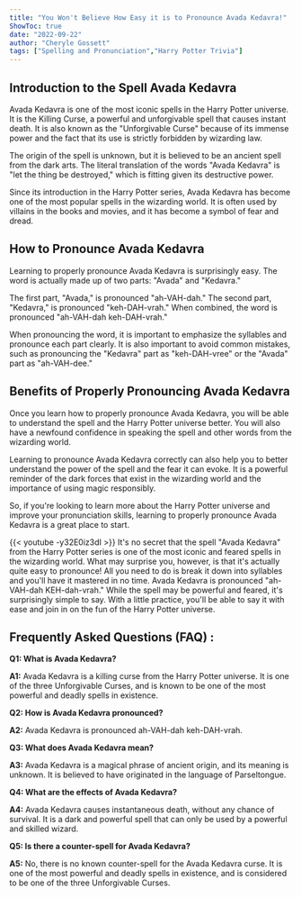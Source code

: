 ```yaml
---
title: "You Won't Believe How Easy it is to Pronounce Avada Kedavra!"
ShowToc: true 
date: "2022-09-22"
author: "Cheryle Gossett" 
tags: ["Spelling and Pronunciation","Harry Potter Trivia"]
---
```

## Introduction to the Spell Avada Kedavra
Avada Kedavra is one of the most iconic spells in the Harry Potter universe. It is the Killing Curse, a powerful and unforgivable spell that causes instant death. It is also known as the "Unforgivable Curse" because of its immense power and the fact that its use is strictly forbidden by wizarding law.

The origin of the spell is unknown, but it is believed to be an ancient spell from the dark arts. The literal translation of the words "Avada Kedavra" is "let the thing be destroyed," which is fitting given its destructive power.

Since its introduction in the Harry Potter series, Avada Kedavra has become one of the most popular spells in the wizarding world. It is often used by villains in the books and movies, and it has become a symbol of fear and dread.

## How to Pronounce Avada Kedavra
Learning to properly pronounce Avada Kedavra is surprisingly easy. The word is actually made up of two parts: "Avada" and "Kedavra."

The first part, "Avada," is pronounced "ah-VAH-dah." The second part, "Kedavra," is pronounced "keh-DAH-vrah." When combined, the word is pronounced "ah-VAH-dah keh-DAH-vrah."

When pronouncing the word, it is important to emphasize the syllables and pronounce each part clearly. It is also important to avoid common mistakes, such as pronouncing the "Kedavra" part as "keh-DAH-vree" or the "Avada" part as "ah-VAH-dee."

## Benefits of Properly Pronouncing Avada Kedavra
Once you learn how to properly pronounce Avada Kedavra, you will be able to understand the spell and the Harry Potter universe better. You will also have a newfound confidence in speaking the spell and other words from the wizarding world.

Learning to pronounce Avada Kedavra correctly can also help you to better understand the power of the spell and the fear it can evoke. It is a powerful reminder of the dark forces that exist in the wizarding world and the importance of using magic responsibly.

So, if you're looking to learn more about the Harry Potter universe and improve your pronunciation skills, learning to properly pronounce Avada Kedavra is a great place to start.

{{< youtube -y32E0iz3dI >}} 
It's no secret that the spell "Avada Kedavra" from the Harry Potter series is one of the most iconic and feared spells in the wizarding world. What may surprise you, however, is that it's actually quite easy to pronounce! All you need to do is break it down into syllables and you'll have it mastered in no time. Avada Kedavra is pronounced "ah-VAH-dah KEH-dah-vrah." While the spell may be powerful and feared, it's surprisingly simple to say. With a little practice, you'll be able to say it with ease and join in on the fun of the Harry Potter universe.

## Frequently Asked Questions (FAQ) :
**Q1: What is Avada Kedavra?**

**A1:** Avada Kedavra is a killing curse from the Harry Potter universe. It is one of the three Unforgivable Curses, and is known to be one of the most powerful and deadly spells in existence.

**Q2: How is Avada Kedavra pronounced?**

**A2:** Avada Kedavra is pronounced ah-VAH-dah keh-DAH-vrah. 

**Q3: What does Avada Kedavra mean?**

**A3:** Avada Kedavra is a magical phrase of ancient origin, and its meaning is unknown. It is believed to have originated in the language of Parseltongue.

**Q4: What are the effects of Avada Kedavra?**

**A4:** Avada Kedavra causes instantaneous death, without any chance of survival. It is a dark and powerful spell that can only be used by a powerful and skilled wizard. 

**Q5: Is there a counter-spell for Avada Kedavra?**

**A5:** No, there is no known counter-spell for the Avada Kedavra curse. It is one of the most powerful and deadly spells in existence, and is considered to be one of the three Unforgivable Curses.





